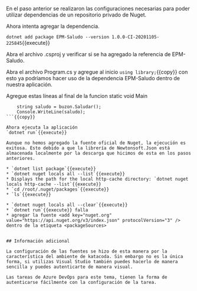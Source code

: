 En el paso anterior se realizaron las configuraciones necesarias para poder utilizar dependencias de un repositorio privado de Nuget.

Ahora intenta agregar la dependencia.

`dotnet add package EPM-Saludo --version 1.0.0-CI-20201105-225845`{{execute}}

Abra el archivo .csproj y verificar si se ha agregado la referencia de EPM-Saludo.


Abra el archivo Program.cs y agregue al inicio `using library;`{{copy}} con esto ya podríamos hacer uso de la dependencia EPM-Saludo dentro de nuestra aplicación.

Agregue estas líneas al final de la funcion static void Main
```var buzon = new Buzon();
    string saludo = buzon.Saludar();
    Console.WriteLine(saludo);
```{{copy}}

Ahora ejecuta la aplicación
`dotnet run`{{execute}} 

Aunque no hemos agregado la fuente oficial de Nuget, la ejecución es exitosa. Esto debido a que la librería de Newtonsoft.Json está almacenada localmente por la descarga que hicimos de esta en los pasos anteriores.

* `dotnet list package`{{execute}}
* `dotnet nuget locals all --list`{{execute}}
* Displays the path for the local http-cache directory: `dotnet nuget locals http-cache --list`{{execute}}
* `cd /root/.nuget/packages`{{execute}}
* `ls`{{execute}}

* `dotnet nuget locals all --clear`{{execute}}
* `dotnet run`{{execute}} falla
* agregar la fuente <add key="nuget.org" value="https://api.nuget.org/v3/index.json" protocolVersion="3" />
dentro de la etiqueta <packageSources>


## Información adicional

La configuración de las fuentes se hizo de esta manera por la característica del ambiente de katacoda. Sin embargo no es la única forma, si utilizas Visual Studio también puedes hacerlo de manera sencilla y puedes autenticarte de manera visual.

Las tareas de Azure DevOps para este tema, tienen la forma de autenticarse fácilmente con la configuración de la tarea.
